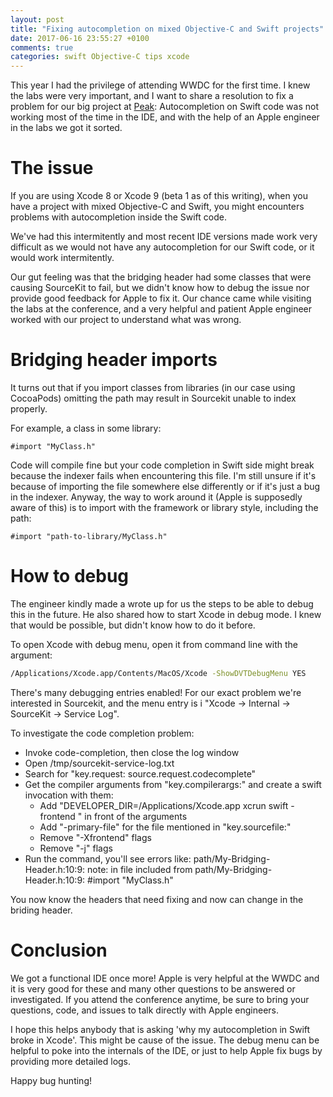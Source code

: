 ```yaml
---
layout: post
title: "Fixing autocompletion on mixed Objective-C and Swift projects"
date: 2017-06-16 23:55:27 +0100
comments: true
categories: swift Objective-C tips xcode
---
```


This year I had the privilege of attending WWDC for the first time. I knew the labs were very important, and I want to share a resolution to fix a problem for our big project at [Peak][peak]: Autocompletion on Swift code was not working most of the time in the IDE, and with the help of an Apple engineer in the labs we got it sorted.

<!-- more -->

# The issue

If you are using Xcode 8 or Xcode 9 (beta 1 as of this writing), when you have a project with mixed Objective-C and Swift, you might encounters problems with autocompletion inside the Swift code.

We've had this intermitently and most recent IDE versions made work very difficult as we would not have any autocompletion for our Swift code, or it would work intermitently.

Our gut feeling was that the bridging header had some classes that were causing SourceKit to fail, but we didn't know how to debug the issue nor provide good feedback for Apple to fix it. Our chance came while visiting the labs at the conference, and a very helpful and patient Apple engineer worked with our project to understand what was wrong.

# Bridging header imports

It turns out that if you import classes from libraries (in our case using CocoaPods) omitting the path may result in Sourcekit unable to index properly.

For example, a class in some library:

`#import "MyClass.h"`

Code will compile fine but your code completion in Swift side might break because the indexer fails when encountering this file. I'm still unsure if it's because of importing the file somewhere else differently or if it's just a bug in the indexer. Anyway, the way to work around it (Apple is supposedly aware of this) is to import with the framework or library style, including the path:

`#import "path-to-library/MyClass.h"`

# How to debug

The engineer kindly made a wrote up for us the steps to be able to debug this in the future. He also shared how to start Xcode in debug mode. I knew that would be possible, but didn't know how to do it before.

To open Xcode with debug menu, open it from command line with the argument:

```bash
/Applications/Xcode.app/Contents/MacOS/Xcode -ShowDVTDebugMenu YES
```

There's many debugging entries enabled! For our exact problem we're interested in Sourcekit, and the menu entry is i "Xcode -> Internal -> SourceKit -> Service Log".

To investigate the code completion problem:

- Invoke code-completion, then close the log window
- Open /tmp/sourcekit-service-log.txt
- Search for "key.request: source.request.codecomplete"
- Get the compiler arguments from "key.compilerargs:" and create a swift invocation with them:
    - Add "DEVELOPER_DIR=/Applications/Xcode.app xcrun swift -frontend " in front of the arguments
    - Add "-primary-file" for the file mentioned in "key.sourcefile:"
    - Remove "-Xfrontend" flags
    - Remove "-j<N>" flags
- Run the command, you'll see errors like:
path/My-Bridging-Header.h:10:9: note: in file included from path/My-Bridging-Header.h:10:9: #import "MyClass.h"

You now know the headers that need fixing and now can change in the briding header.

# Conclusion

We got a functional IDE once more! Apple is very helpful at the WWDC and it is very good for these and many other questions to be answered or investigated. If you attend the conference anytime, be sure to bring your questions, code, and issues to talk directly with Apple engineers.

I hope this helps anybody that is asking 'why my autocompletion in Swift broke in Xcode'. This might be cause of the issue. The debug menu can be helpful to poke into the internals of the IDE, or just to help Apple fix bugs by providing more detailed logs.

Happy bug hunting!

[peak]: http://peak.net
